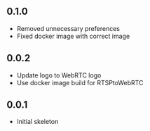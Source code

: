 <!-- https://developers.home-assistant.io/docs/add-ons/presentation#keeping-a-changelog -->

## 0.1.0

- Removed unnecessary preferences
- Fixed docker image with correct image

## 0.0.2

- Update logo to WebRTC logo
- Use docker image build for RTSPtoWebRTC

## 0.0.1

- Initial skeleton
